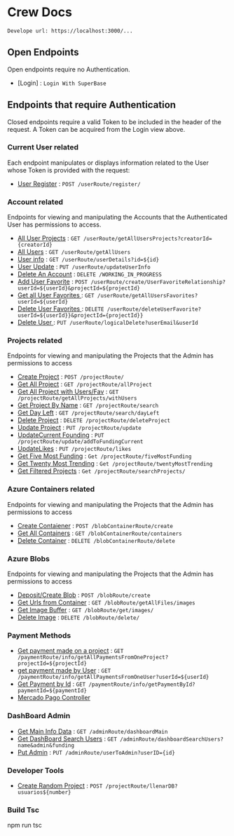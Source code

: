 # Crew Docs

`Develope url: https://localhost:3000/...`

## Open Endpoints

Open endpoints require no Authentication.

- [Login] : `Login With SuperBase`

## Endpoints that require Authentication

Closed endpoints require a valid Token to be included in the header of the
request. A Token can be acquired from the Login view above.

### Current User related

Each endpoint manipulates or displays information related to the User whose
Token is provided with the request:

- [User Register](./readme/userRoute/register.md) : `POST /userRoute/register/`

### Account related

Endpoints for viewing and manipulating the Accounts that the Authenticated User
has permissions to access.

- [All User Projects](./readme/userRoute/getAllUsersProjects) : `GET /userRoute/getAllUsersProjects?creatorId={creatorId}`
- [All Users](./readme/userRoute/getAllUsers) : `GET /userRoute/getAllUsers`
- [User info](./readme/userRoute/getUserInfo.md) : `GET /userRoute/userDetails?id=${id}`
- [User Update](./readme/userRoute/updateUserInfo.md) : `PUT /userRoute/updateUserInfo`
- [Delete An Account](./readme/userRoute/delete.md) : `DELETE /WORKING_IN_PROGRESS`
- [Add User Favorite](./readme/userRoute/postUserFavorite.md) : `POST /userRoute/create/UserFavoriteRelationship?userId=${userId}&projectId=${projectId}`
- [Get all User Favorites ](./readme/userRoute/getAllUserFavorites.md) : `GET /userRoute/getAllUsersFavorites?userId=${userId}`
- [Delete User Favorites ](./readme/userRoute/deleteUserFavorite.md) : `DELETE /userRoute/deleteUserFavorite?userId=${userId}}&projectId={projectId}}`
- [Delete User ](./readme/userRoute/logicalDeleteUser.md) : `PUT /userRoute/logicalDelete?userEmail&userId`

### Projects related

Endpoints for viewing and manipulating the Projects that the Admin
has permissions to access

- [Create Project](./readme/projectRoute/createProject.md) : `POST /projectRoute/`
- [Get All Project](./readme/projectRoute/allProjects.md) : `GET /projectRoute/allProject`
- [Get All Project with Users/Fav](./readme/projectRoute/allProjectsWithUsers.md) : `GET /projectRoute/getAllProjects/withUsers`
- [Get Project By Name](./readme/projectRoute/projectByName.md) : `GET /projectRoute/search`
- [Get Day Left](./readme/projectRoute/projectDeyLeft.md) : `GET /projectRoute/search/dayLeft`
- [Delete Project](./readme/projectRoute/deleteProject.md) : `DELETE /projectRoute/deleteProject`
- [Update Project](./readme/projectRoute/updateProject.md) : `PUT /projectRoute/update`
- [UpdateCurrent Founding](./readme/projectRoute/updateCurrentFouding.md) : `PUT /projectRoute/update/addToFundingCurrent`
- [UpdateLikes](./readme/projectRoute/updateLikes.md) : `PUT /projectRoute/likes`
- [Get Five Most Funding](./readme/projectRoute/fiveMostFunding.md) : `Get /projectRoute/fiveMostFunding`
- [Get Twenty Most Trending](./readme/projectRoute/twentyMostTrending.md) : `Get /projectRoute/twentyMostTrending`
- [Get Filtered Projects](./readme/projectRoute/searchProjects.md) : `Get /projectRoute/searchProjects/`

### Azure Containers related

Endpoints for viewing and manipulating the Projects that the Admin
has permissions to access

- [Create Contaiener](./readme/blobContainerRoute/create.md) : `POST /blobContainerRoute/create`
- [Get All Containers](./readme/blobContainerRoute/containers.md) : `GET /blobContainerRoute/containers`
- [Delete Container](./readme/blobContainerRoute/delete.md) : `DELETE /blobContainerRoute/delete`

### Azure Blobs

Endpoints for viewing and manipulating the Projects that the Admin
has permissions to access

- [Deposit/Create Blob](./readme/blobRoute/create.md) : `POST /blobRoute/create`
- [Get Urls from Container](./readme/blobRoute/getAllFiles.md) : `GET /blobRoute/getAllFiles/images`
- [Get Image Buffer](./readme/blobRoute/images.md) : `GET /blobRoute/get/images/`
- [Delete Image](./readme/blobRoute/delete.md) : `DELETE /blobRoute/delete/`

### Payment Methods

- [Get payment made on a project](./readme/paymentRoute/getAllPaymentsFromOneProject.md) : `GET /paymentRoute/info/getAllPaymentsFromOneProject?projectId=${projectId}`
- [get payment made by User](./readme/paymentRoute/getAllPaymentsFromOneUser.md) : `GET /paymentRoute/info/getAllPaymentsFromOneUser?userId=${userId}`
- [Get Payment by Id](./readme/paymentRoute/getPaymentById.md) : `GET /paymentRoute/info/getPaymentById?paymentId=${paymentId}`
- [Mercado Pago Controller](./readme/paymentRoute/paymentController.md)

### DashBoard Admin

- [Get Main Info Data](./readme/adminRoute/getMainInfoData.md) : `GET /adminRoute/dashboardMain`
- [Get DashBoard Search Users](./readme/adminRoute/getDashboardSearchUsers.md) : `GET /adminRoute/dashboardSearchUsers?name&admin&funding`
- [Put Admin](./readme/adminRoute/putAdmin.md) : `PUT /adminRoute/userToAdmin?userID={id}`

### Developer Tools

- [Create Random Project](./readme/projectRoute/llenarDB100.md) : `POST /projectRoute/llenarDB?usuarios${number}`

### Build Tsc

npm run tsc
